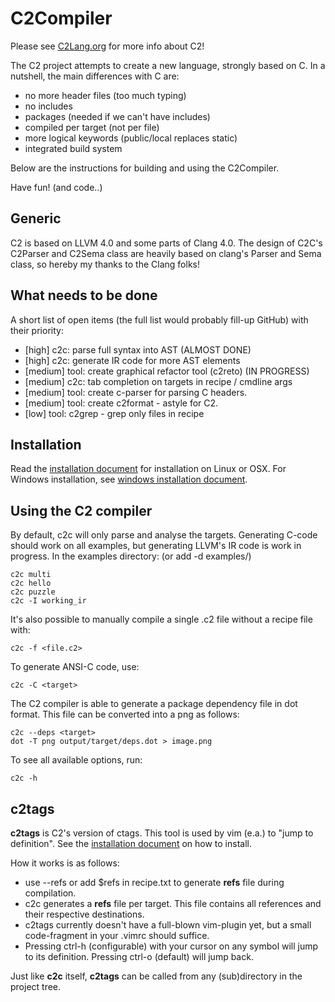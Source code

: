 # C2Compiler

Please see [C2Lang.org](http://c2lang.org) for more info about C2!

The C2 project attempts to create a new language, strongly based on C.
In a nutshell, the main differences with C are:
* no more header files (too much typing)
* no includes
* packages (needed if we can't have includes)
* compiled per target (not per file)
* more logical keywords (public/local replaces static)
* integrated build system

Below are the instructions for building and using the C2Compiler.

Have fun! (and code..)


## Generic
C2 is based on LLVM 4.0 and some parts of Clang 4.0. The design of C2C's
C2Parser and C2Sema class are heavily based on clang's Parser and Sema class,
so hereby my thanks to the Clang folks!


## What needs to be done
A short list of open items (the full list would probably fill-up GitHub) with
their priority:
* [high] c2c: parse full syntax into AST (ALMOST DONE)
* [high] c2c: generate IR code for more AST elements
* [medium] tool: create graphical refactor tool (c2reto) (IN PROGRESS)
* [medium] c2c: tab completion on targets in recipe / cmdline args
* [medium] tool: create c-parser for parsing C headers.
* [medium] tool: create c2format - astyle for C2.
* [low] tool: c2grep - grep only files in recipe


## Installation
Read the [installation document](INSTALL.md) for installation on Linux or OSX. For
Windows installation, see [windows installation document](INSTALL_WIN.md).

## Using the C2 compiler
By default, c2c will only parse and analyse the targets. Generating C-code
should work on all examples, but generating LLVM's IR code is work in
progress. In the examples directory: (or add -d examples/)
```
c2c multi
c2c hello
c2c puzzle
c2c -I working_ir
```

It's also possible to manually compile a single .c2 file without a recipe
file with:
```
c2c -f <file.c2>
```

To generate ANSI-C code, use:
```
c2c -C <target>
```

The C2 compiler is able to generate a package dependency file in dot format. This
file can be converted into a png as follows:
```
c2c --deps <target>
dot -T png output/target/deps.dot > image.png
```

To see all available options, run:
```
c2c -h
```
## c2tags
**c2tags** is C2's version of ctags. This tool is used by vim (e.a.) to "jump to
definition". See the [installation document](INSTALL.md) on how to install.

How it works is as follows:
* use --refs or add $refs in recipe.txt to generate **refs** file during compilation.
* c2c generates a **refs** file per target. This file contains all references
    and their respective destinations.
* c2tags currently doesn't have a full-blown vim-plugin yet, but a small
    code-fragment in your .vimrc should suffice.
* Pressing ctrl-h (configurable) with your cursor on any symbol
    will jump to its definition. Pressing ctrl-o (default) will jump back.

Just like **c2c** itself, **c2tags** can be called from any (sub)directory in the
project tree.

